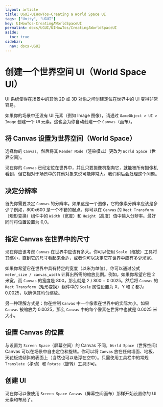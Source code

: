 ```yaml
---
layout: article
title: UGUI-UIHowTos-Creating a World Space UI
tags: ["Unity", "UGUI"]
key: UIHowTos-CreatingAWorldSpaceUI
permalink: docs/UGUI/UIHowTos/CreatingAWorldSpaceUI
aside:
  toc: true
sidebar:
  nav: docs-UGUI
---
```

# 创建一个世界空间 UI（World Space UI）

UI 系统使得在场景中的其他 2D 或 3D 对象之间创建定位在世界中的 UI 变得非常容易。

如果你的场景中还没有 UI 元素（例如 Image 图像），请通过 `GameObject > UI > Image` 创建一个 UI 元素。这也会为你自动创建一个 `Canvas`（画布）。

## 将 Canvas 设置为世界空间（World Space）

选择你的 `Canvas`，然后将其 `Render Mode`（渲染模式）更改为 `World Space`（世界空间）。

现在你的 `Canvas` 已经定位在世界中，并且只要摄像机指向它，就能被所有摄像机看到，但它相对于场景中的其他对象来说可能非常大。我们稍后会处理这个问题。

## 决定分辨率

首先你需要决定 `Canvas` 的分辨率。如果这是一个图像，它的像素分辨率应该是多少？例如，800x600 是一个不错的起点。你可以在 `Canvas` 的 `Rect Transform`（矩形变换）组件中的 `Width`（宽度）和 `Height`（高度）值中输入分辨率。最好同时将位置设置为 0,0。

## 指定 Canvas 在世界中的尺寸

现在你应该考虑 `Canvas` 在世界中应该有多大。你可以使用 `Scale`（缩放）工具将其缩小，直到它的尺寸看起来合适，或者你可以决定它在世界中应有多少米宽。

如果你希望它在世界中具有特定的宽度（以米为单位），你可以通过公式 `meter_size / canvas_width` 计算出所需的缩放比例。例如，如果你希望它是 2 米宽，而 `Canvas` 的宽度是 800，那么就是 2 / 800 = 0.0025。然后将 `Canvas` 的 `Rect Transform`（矩形变换）组件中的 `Scale` 属性设置为 X、Y 和 Z 都为 0.0025，以确保其均匀缩放。

另一种理解方式是：你在控制 `Canvas` 中一个像素在世界中的实际大小。如果 `Canvas` 被缩放为 0.0025，那么 `Canvas` 中的每个像素在世界中也就是 0.0025 米大小。

## 设置 Canvas 的位置

与设置为 `Screen Space`（屏幕空间）的 Canvas 不同，`World Space`（世界空间）Canvas 可以在场景中自由定位和旋转。你可以将 `Canvas` 放在任何墙面、地板、天花板或倾斜的表面上（当然也可以悬浮在空中）。只需使用工具栏中的常规 `Translate`（移动）和 `Rotate`（旋转）工具即可。

## 创建 UI

现在你可以像使用 `Screen Space Canvas`（屏幕空间画布）那样开始设置你的 UI 元素和布局了。
